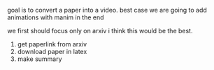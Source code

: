 goal is to convert a paper into a video. best case we are going to add animations with manim in the end

we first should focus only on arxiv i think this would be the best.

1. get paperlink from arxiv
2. download paper in latex
2. make summary 


